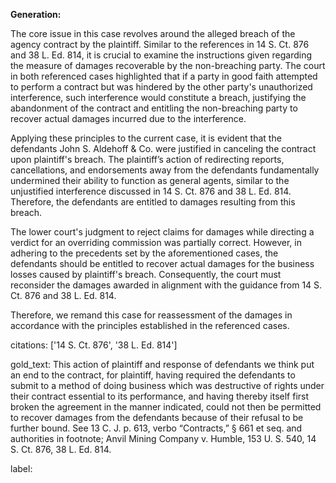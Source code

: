 **Generation:**

The core issue in this case revolves around the alleged breach of the agency contract by the plaintiff. Similar to the references in 14 S. Ct. 876 and 38 L. Ed. 814, it is crucial to examine the instructions given regarding the measure of damages recoverable by the non-breaching party. The court in both referenced cases highlighted that if a party in good faith attempted to perform a contract but was hindered by the other party's unauthorized interference, such interference would constitute a breach, justifying the abandonment of the contract and entitling the non-breaching party to recover actual damages incurred due to the interference.

Applying these principles to the current case, it is evident that the defendants John S. Aldehoff & Co. were justified in canceling the contract upon plaintiff's breach. The plaintiff’s action of redirecting reports, cancellations, and endorsements away from the defendants fundamentally undermined their ability to function as general agents, similar to the unjustified interference discussed in 14 S. Ct. 876 and 38 L. Ed. 814. Therefore, the defendants are entitled to damages resulting from this breach.

The lower court's judgment to reject claims for damages while directing a verdict for an overriding commission was partially correct. However, in adhering to the precedents set by the aforementioned cases, the defendants should be entitled to recover actual damages for the business losses caused by plaintiff's breach. Consequently, the court must reconsider the damages awarded in alignment with the guidance from 14 S. Ct. 876 and 38 L. Ed. 814.

Therefore, we remand this case for reassessment of the damages in accordance with the principles established in the referenced cases.

citations: ['14 S. Ct. 876', '38 L. Ed. 814']

gold_text: This action of plaintiff and response of defendants we think put an end to the contract, for plaintiff, having required the defendants to submit to a method of doing business which was destructive of rights under their contract essential to its performance, and having thereby itself first broken the agreement in the manner indicated, could not then be permitted to recover damages from the defendants because of their refusal to be further bound. See 13 C. J. p. 613, verbo “Contracts,” § 661 et seq. and authorities in footnote; Anvil Mining Company v. Humble, 153 U. S. 540, 14 S. Ct. 876, 38 L. Ed. 814.

label: 